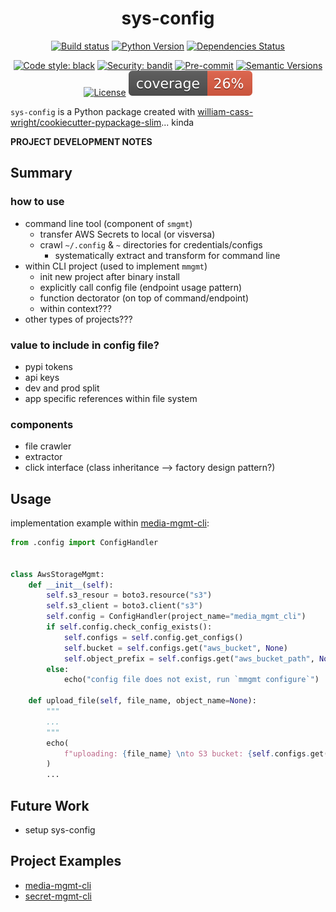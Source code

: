 <div align="center">

# sys-config

[![Build status](https://github.com/william-cass-wright/sys-config/workflows/build/badge.svg?branch=main&event=push)](https://github.com/william-cass-wright/sys-config/actions?query=workflow%3Abuild)
[![Python Version](https://img.shields.io/pypi/pyversions/sys-config.svg)](https://pypi.org/project/sys-config/)
[![Dependencies Status](https://img.shields.io/badge/dependencies-up%20to%20date-brightgreen.svg)](https://github.com/william-cass-wright/sys-config/pulls?utf8=%E2%9C%93&q=is%3Apr%20author%3Aapp%2Fdependabot)

[![Code style: black](https://img.shields.io/badge/code%20style-black-000000.svg)](https://github.com/psf/black)
[![Security: bandit](https://img.shields.io/badge/security-bandit-green.svg)](https://github.com/PyCQA/bandit)
[![Pre-commit](https://img.shields.io/badge/pre--commit-enabled-brightgreen?logo=pre-commit&logoColor=white)](https://github.com/william-cass-wright/sys-config/blob/main/.pre-commit-config.yaml)
[![Semantic Versions](https://img.shields.io/badge/%20%20%F0%9F%93%A6%F0%9F%9A%80-semantic--versions-e10079.svg)](https://github.com/william-cass-wright/sys-config/releases)
[![License](https://img.shields.io/github/license/william-cass-wright/sys-config)](https://github.com/william-cass-wright/sys-config/blob/main/LICENSE)
![Coverage Report](assets/images/coverage.svg)

</div>

`sys-config` is a Python package created with [william-cass-wright/cookiecutter-pypackage-slim](https://github.com/william-cass-wright/cookiecutter-pypackage-slim)... kinda

</div>

**PROJECT DEVELOPMENT NOTES**

## Summary

### how to use

- command line tool (component of `smgmt`)
    - transfer AWS Secrets to local (or visversa)
    - crawl `~/.config` & `~` directories for credentials/configs
        - systematically extract and transform for command line
- within CLI project (used to implement `mmgmt`)
    - init new project after binary install
    - explicitly call config file (endpoint usage pattern)
    - function dectorator (on top of command/endpoint)
    - within context???
- other types of projects???

### value to include in config file?

- pypi tokens
- api keys
- dev and prod split
- app specific references within file system

### components

- file crawler
- extractor
- click interface (class inheritance --> factory design pattern?)

## Usage

implementation example within [media-mgmt-cli]:

```python
from .config import ConfigHandler


class AwsStorageMgmt:
    def __init__(self):
        self.s3_resour = boto3.resource("s3")
        self.s3_client = boto3.client("s3")
        self.config = ConfigHandler(project_name="media_mgmt_cli")
        if self.config.check_config_exists():
            self.configs = self.config.get_configs()
            self.bucket = self.configs.get("aws_bucket", None)
            self.object_prefix = self.configs.get("aws_bucket_path", None)
        else:
            echo("config file does not exist, run `mmgmt configure`")

    def upload_file(self, file_name, object_name=None):
        """
        ...
        """
        echo(
            f"uploading: {file_name} \nto S3 bucket: {self.configs.get('aws_bucket')}/{self.configs.get('aws_bucket_path')}/{file_name}"
        )
        ...
```

## Future Work

- setup sys-config

## Project Examples

- [media-mgmt-cli]
- [secret-mgmt-cli]

[media-mgmt-cli]: https://github.com/william-cass-wright/media-mgmt-cli
[secret-mgmt-cli]: https://github.com/william-cass-wright/secrets-mgmt-cli
